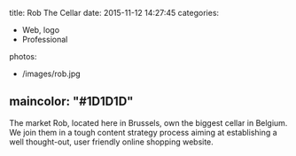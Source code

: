 title: Rob The Cellar
date: 2015-11-12 14:27:45
categories: 
- Web, logo
- Professional

photos:
- /images/rob.jpg

maincolor: "#1D1D1D"
---

The market Rob, located here in Brussels, own the biggest cellar in Belgium. We join them in a tough content strategy process aiming at establishing a well thought-out, user friendly online shopping website.